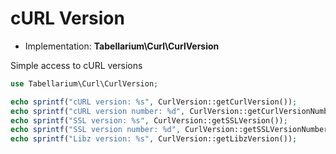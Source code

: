 cURL Version
============
- Implementation: **Tabellarium\Curl\CurlVersion**

Simple access to cURL versions

```php
use Tabellarium\Curl\CurlVersion;

echo sprintf("cURL version: %s", CurlVersion::getCurlVersion());
echo sprintf("cURL version number: %d", CurlVersion::getCurlVersionNumber());
echo sprintf("SSL version: %s", CurlVersion::getSSLVersion());
echo sprintf("SSL version number: %d", CurlVersion::getSSLVersionNumber());
echo sprintf("Libz version: %s", CurlVersion::getLibzVersion());

```